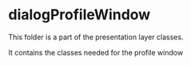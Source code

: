 # dialogProfileWindow

This folder is a part of the presentation layer classes.

It contains the classes needed for the profile window